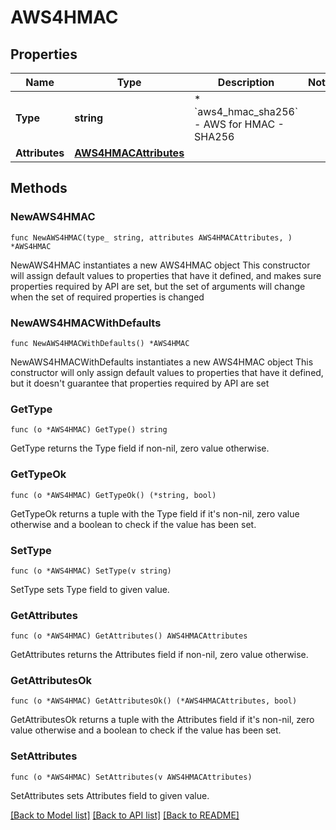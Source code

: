 # AWS4HMAC

## Properties

Name | Type | Description | Notes
------------ | ------------- | ------------- | -------------
**Type** | **string** | * &#x60;aws4_hmac_sha256&#x60; - AWS for HMAC - SHA256 | 
**Attributes** | [**AWS4HMACAttributes**](AWS4HMACAttributes.md) |  | 

## Methods

### NewAWS4HMAC

`func NewAWS4HMAC(type_ string, attributes AWS4HMACAttributes, ) *AWS4HMAC`

NewAWS4HMAC instantiates a new AWS4HMAC object
This constructor will assign default values to properties that have it defined,
and makes sure properties required by API are set, but the set of arguments
will change when the set of required properties is changed

### NewAWS4HMACWithDefaults

`func NewAWS4HMACWithDefaults() *AWS4HMAC`

NewAWS4HMACWithDefaults instantiates a new AWS4HMAC object
This constructor will only assign default values to properties that have it defined,
but it doesn't guarantee that properties required by API are set

### GetType

`func (o *AWS4HMAC) GetType() string`

GetType returns the Type field if non-nil, zero value otherwise.

### GetTypeOk

`func (o *AWS4HMAC) GetTypeOk() (*string, bool)`

GetTypeOk returns a tuple with the Type field if it's non-nil, zero value otherwise
and a boolean to check if the value has been set.

### SetType

`func (o *AWS4HMAC) SetType(v string)`

SetType sets Type field to given value.


### GetAttributes

`func (o *AWS4HMAC) GetAttributes() AWS4HMACAttributes`

GetAttributes returns the Attributes field if non-nil, zero value otherwise.

### GetAttributesOk

`func (o *AWS4HMAC) GetAttributesOk() (*AWS4HMACAttributes, bool)`

GetAttributesOk returns a tuple with the Attributes field if it's non-nil, zero value otherwise
and a boolean to check if the value has been set.

### SetAttributes

`func (o *AWS4HMAC) SetAttributes(v AWS4HMACAttributes)`

SetAttributes sets Attributes field to given value.



[[Back to Model list]](../README.md#documentation-for-models) [[Back to API list]](../README.md#documentation-for-api-endpoints) [[Back to README]](../README.md)


